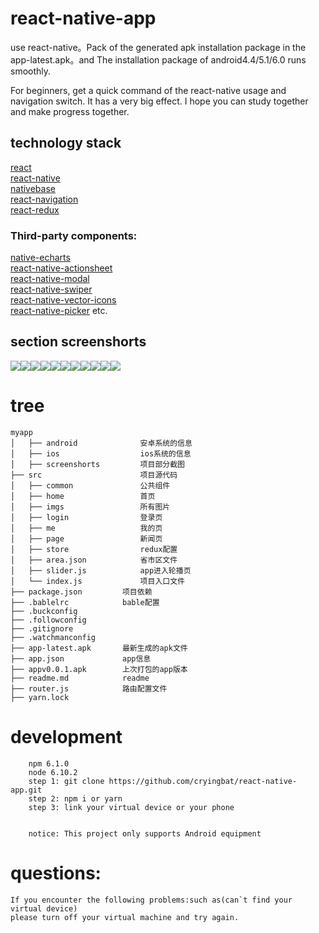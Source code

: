 # react-native-app

use react-native。Pack of the generated apk installation   package in the app-latest.apk。and The installation package of android4.4/5.1/6.0 runs smoothly.  

For beginners, get a quick command of the react-native usage and navigation switch. It has a very big effect. I hope you can study together and make progress together.
## technology stack

[react](https://github.com/facebook/react)  
[react-native](https://github.com/facebook/react-native)  
[nativebase](https://github.com/GeekyAnts/NativeBase)  
[react-navigation](https://github.com/react-navigation/react-navigation)  
[react-redux](https://github.com/reduxjs/react-redux)  

 ### Third-party components:  

  [native-echarts](https://github.com/somonus/react-native-echarts)  
  [react-native-actionsheet](https://github.com/beefe/react-native-actionsheet)  
  [react-native-modal](https://github.com/react-native-community/react-native-modal)  
  [react-native-swiper](https://github.com/leecade/react-native-swiper)  
  [react-native-vector-icons](https://github.com/oblador/react-native-vector-icons)  
  [react-native-picker](https://github.com/beefe/react-native-picker)  etc.

  ## section screenshorts

![](https://github.com/cryingbat/react-native-app/raw/master/screenshorts/Screenshot_1528869036.png)![](https://github.com/cryingbat/react-native-app/raw/master/screenshorts/Screenshot_1528869041.png)![](https://github.com/cryingbat/react-native-app/raw/master/screenshorts/Screenshot_1528869045.png)![](https://github.com/cryingbat/react-native-app/raw/master/screenshorts/Screenshot_1528868822.png)![](https://github.com/cryingbat/react-native-app/raw/master/screenshorts/Screenshot_1528868898.png)![](https://github.com/cryingbat/react-native-app/raw/master/screenshorts/Screenshot_1528868918.png)![](https://github.com/cryingbat/react-native-app/raw/master/screenshorts/Screenshot_1528868953.png)![](https://github.com/cryingbat/react-native-app/raw/master/screenshorts/Screenshot_1528868959.png)![](https://github.com/cryingbat/react-native-app/raw/master/screenshorts/Screenshot_1528868969.png)![](https://github.com/cryingbat/react-native-app/raw/master/screenshorts/Screenshot_1528868732.png)![](https://github.com/cryingbat/react-native-app/raw/master/screenshorts/Screenshot_1528869000.png)


# tree
```
myapp                         
│   ├── android              安卓系统的信息                  
│   ├── ios                  ios系统的信息
│   ├── screenshorts         项目部分截图                          
├── src                      项目源代码
│   ├── common               公共组件                   
│   ├── home                 首页
│   ├── imgs                 所有图片
│   ├── login                登录页
│   ├── me                   我的页
│   ├── page                 新闻页
│   ├── store                redux配置        
│   ├── area.json            省市区文件
│   ├── slider.js            app进入轮播页 
│   └── index.js             项目入口文件             
├── package.json         项目依赖             
├── .bablelrc            bable配置
├── .buckconfig    
├── .followconfig
├── .gitignore
├── .watchmanconfig 
├── app-latest.apk       最新生成的apk文件
├── app.json             app信息   
├── appv0.0.1.apk        上次打包的app版本
├── readme.md            readme
├── router.js            路由配置文件 
├── yarn.lock
```



# development

```
    npm 6.1.0  
    node 6.10.2
    step 1: git clone https://github.com/cryingbat/react-native-app.git
    step 2: npm i or yarn  
    step 3: link your virtual device or your phone  


    notice: This project only supports Android equipment  

```

# questions:

    If you encounter the following problems:such as(can`t find your virtual device)
    please turn off your virtual machine and try again. 
